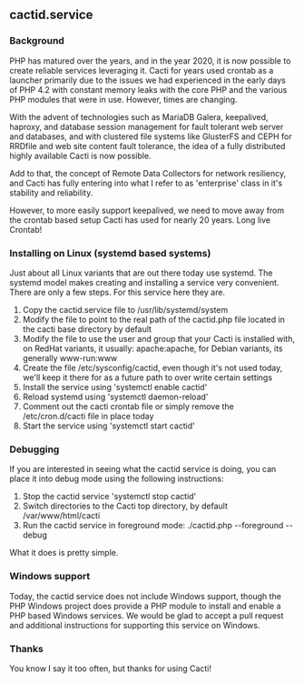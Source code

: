 ## cactid.service

### Background

PHP has matured over the years, and in the year 2020, it is now possible to 
create reliable services leveraging it.  Cacti for years used crontab as a 
launcher primarily due to the issues we had experienced in the early days of 
PHP 4.2 with constant memory leaks with the core PHP and the various PHP 
modules that were in use.  However, times are changing.

With the advent of technologies such as MariaDB Galera, keepalived, haproxy, 
and database session management for fault tolerant web server and 
databases, and with clustered file systems like GlusterFS and CEPH for 
RRDfile and web site content fault tolerance, the idea of a fully 
distributed highly available Cacti is now possible.

Add to that, the concept of Remote Data Collectors for network resiliency, 
and Cacti has fully entering into what I refer to as 'enterprise' class in
it's stability and reliability.

However, to more easily support keepalived, we need to move away from the 
crontab based setup Cacti has used for nearly 20 years.  Long live Crontab!

### Installing on Linux (systemd based systems)

Just about all Linux variants that are out there today use systemd.  The
systemd model makes creating and installing a service very convenient.
There are only a few steps.  For this service here they are.

1. Copy the cactid.service file to /usr/lib/systemd/system
2. Modify the file to point to the real path of the cactid.php file located
   in the cacti base directory by default
3. Modify the file to use the user and group that your Cacti is installed
   with, on RedHat variants, it usually: apache:apache, for Debian variants,
   its generally www-run:www
4. Create the file /etc/sysconfig/cactid, even though it's not used today,
   we'll keep it there for as a future path to over write certain settings
5. Install the service using 'systemctl enable cactid'
6. Reload systemd using 'systemctl daemon-reload'
7. Comment out the cacti crontab file or simply remove the /etc/cron.d/cacti
   file in place today
8. Start the service using 'systemctl start cactid'

### Debugging

If you are interested in seeing what the cactid service is doing, you can
place it into debug mode using the following instructions:

1. Stop the cactid service 'systemctl stop cactid'
2. Switch directories to the Cacti top directory, by default /var/www/html/cacti
3. Run the cactid service in foreground mode: ./cactid.php --foreground --debug

What it does is pretty simple.

### Windows support

Today, the cactid service does not include Windows support, though the
PHP Windows project does provide a PHP module to install and enable a PHP
based Windows services.  We would be glad to accept a pull request and
additional instructions for supporting this service on Windows.

### Thanks

You know I say it too often, but thanks for using Cacti!
